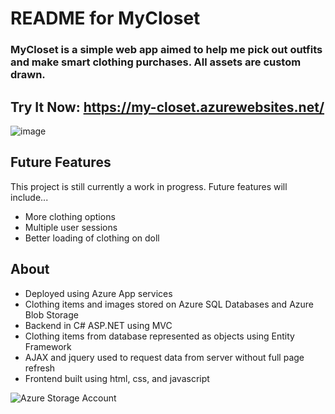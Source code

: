 # README for MyCloset
### MyCloset is a simple web app aimed to help me pick out outfits and make smart clothing purchases. All assets are custom drawn. 

## Try It Now: https://my-closet.azurewebsites.net/
![image](https://github.com/user-attachments/assets/ef83c120-9ba8-4201-9d70-25b080d06846)

## Future Features
This project is still currently a work in progress. Future features will include...
- More clothing options
- Multiple user sessions
- Better loading of clothing on doll

## About 
- Deployed using Azure App services 
- Clothing items and images stored on Azure SQL Databases and Azure Blob Storage
- Backend in C# ASP.NET using MVC
- Clothing items from database represented as objects using Entity Framework
- AJAX and jquery used to request data from server without full page refresh
- Frontend built using html, css, and javascript

![Azure Storage Account](https://github.com/user-attachments/assets/ccf0f24e-f1f7-4881-81ed-0916a47bec74)
